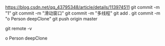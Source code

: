 https://blog.csdn.net/qq_43795348/article/details/113974511
git commit -m "1"
git commit -m "滑动窗口"
git commit -m "多线程"
git add .
git commit -m "o Person deepClone"
git push origin master

git remote -v

o Person deepClone

<!-- 快速排序 -->
<!-- quickSort() -->
